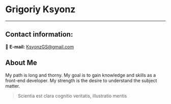 # Grigoriy Ksyonz

---

## Contact information:

:e-mail: **E-mail:** KsyonzGS@gmail.com

## About Me

My path is long and thorny. My goal is to gain knowledge and skills as a front-end developer. My strength is the desire to understand the subject matter.
  
> Scientia est clara cognitio veritatis, illustratio mentis